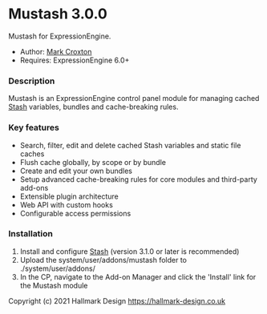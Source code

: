 # Mustash 3.0.0

Mustash for ExpressionEngine.

* Author: [Mark Croxton](https://hallmark-design.co.uk/)
* Requires: ExpressionEngine 6.0+

### Description

Mustash is an ExpressionEngine control panel module for managing cached [Stash](https://github.com/croxton/Stash) variables, bundles and cache-breaking rules.

### Key features
* Search, filter, edit and delete cached Stash variables and static file caches
* Flush cache globally, by scope or by bundle
* Create and edit your own bundles
* Setup advanced cache-breaking rules for core modules and third-party add-ons
* Extensible plugin architecture
* Web API with custom hooks
* Configurable access permissions

### Installation
1. Install and configure [Stash](https://github.com/croxton/Stash/wiki/Installing-%26-upgrading) (version 3.1.0 or later is recommended)
2. Upload the system/user/addons/mustash folder to ./system/user/addons/
3. In the CP, navigate to the Add-on Manager and click the 'Install' link for the Mustash module


Copyright (c) 2021 Hallmark Design https://hallmark-design.co.uk
